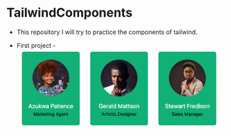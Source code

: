 # TailwindComponents

- This repository I will try to practice the components of tailwind.

- First project - ![alt text](image.png)